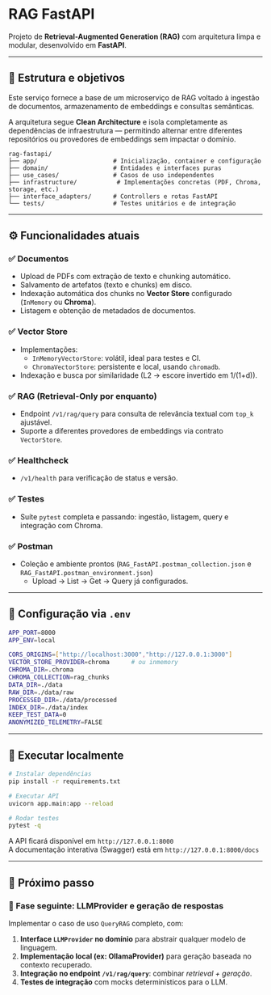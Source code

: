 # RAG FastAPI

Projeto de **Retrieval-Augmented Generation (RAG)** com arquitetura limpa e modular, desenvolvido em **FastAPI**.

---

## 🧱 Estrutura e objetivos

Este serviço fornece a base de um microserviço de RAG voltado à ingestão de documentos, armazenamento de embeddings e consultas semânticas.

A arquitetura segue **Clean Architecture** e isola completamente as dependências de infraestrutura — permitindo alternar entre diferentes repositórios ou provedores de embeddings sem impactar o domínio.

```
rag-fastapi/
├── app/                     # Inicialização, container e configuração
├── domain/                  # Entidades e interfaces puras
├── use_cases/               # Casos de uso independentes
├── infrastructure/           # Implementações concretas (PDF, Chroma, storage, etc.)
├── interface_adapters/      # Controllers e rotas FastAPI
└── tests/                   # Testes unitários e de integração
```

---

## ⚙️ Funcionalidades atuais

### ✅ Documentos
- Upload de PDFs com extração de texto e chunking automático.
- Salvamento de artefatos (texto e chunks) em disco.
- Indexação automática dos chunks no **Vector Store** configurado (`InMemory` ou **Chroma**).
- Listagem e obtenção de metadados de documentos.

### ✅ Vector Store
- Implementações:
  - `InMemoryVectorStore`: volátil, ideal para testes e CI.
  - `ChromaVectorStore`: persistente e local, usando `chromadb`.
- Indexação e busca por similaridade (L2 → escore invertido em 1/(1+d)).

### ✅ RAG (Retrieval-Only por enquanto)
- Endpoint `/v1/rag/query` para consulta de relevância textual com `top_k` ajustável.
- Suporte a diferentes provedores de embeddings via contrato `VectorStore`.

### ✅ Healthcheck
- `/v1/health` para verificação de status e versão.

### ✅ Testes
- Suíte `pytest` completa e passando: ingestão, listagem, query e integração com Chroma.

### ✅ Postman
- Coleção e ambiente prontos (`RAG_FastAPI.postman_collection.json` e `RAG_FastAPI.postman_environment.json`)
  - Upload → List → Get → Query já configurados.

---

## 🧩 Configuração via `.env`

```bash
APP_PORT=8000
APP_ENV=local

CORS_ORIGINS=["http://localhost:3000","http://127.0.0.1:3000"]
VECTOR_STORE_PROVIDER=chroma      # ou inmemory
CHROMA_DIR=.chroma
CHROMA_COLLECTION=rag_chunks
DATA_DIR=./data
RAW_DIR=./data/raw
PROCESSED_DIR=./data/processed
INDEX_DIR=./data/index
KEEP_TEST_DATA=0
ANONYMIZED_TELEMETRY=FALSE
```

---

## 🚀 Executar localmente

```bash
# Instalar dependências
pip install -r requirements.txt

# Executar API
uvicorn app.main:app --reload

# Rodar testes
pytest -q
```

A API ficará disponível em `http://127.0.0.1:8000`  
A documentação interativa (Swagger) está em `http://127.0.0.1:8000/docs`

---

## 🔮 Próximo passo

### 🧠 Fase seguinte: **LLMProvider e geração de respostas**
Implementar o caso de uso `QueryRAG` completo, com:
1. **Interface `LLMProvider` no domínio** para abstrair qualquer modelo de linguagem.
2. **Implementação local (ex: OllamaProvider)** para geração baseada no contexto recuperado.
3. **Integração no endpoint `/v1/rag/query`**: combinar *retrieval + geração*.
4. **Testes de integração** com mocks determinísticos para o LLM.
